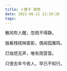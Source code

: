 ```yaml
---
title: 卜算子·夜雨
date: 2021-06-21 12:10:28
tags:
---
```


散风吹人醒，忽雨不得静。

独看残枝映窗影，偶闻孤雁鸣。

灯烛熄无声，唯有雨营营。

只恨去年今夜人，早已不知行。

